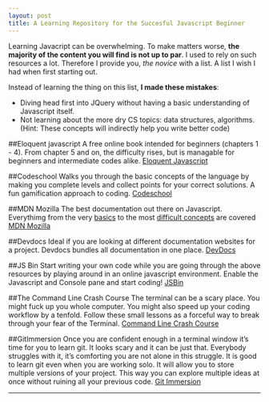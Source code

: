 ```yaml
---
layout: post
title: A Learning Repository for the Succesful Javascript Beginner
---
```


Learning Javacript can be overwhelming. To make matters worse, **the majority of the content you will find is not up to par**. I used to rely on such resources a lot. Therefore I provide you, *the novice* with a list. A list I wish I had when first starting out.

Instead of learning the thing on this list, **I made these mistakes**:
  + Diving head first into JQuery without having a basic understanding of Javascript itself.
  + Not learning about the more dry CS topics: data structures, algorithms. (Hint: These concepts will indirectly        help you write better code)

##Eloquent javascript
A free online book intended for beginners (chapters 1 - 4). From chapter 5 and on, the difficulty rises, but is managable for beginners and intermediate codes alike. 
[Eloquent Javascript](http://eloquentjavascript.net/)

##Codeschool 
Walks you through the basic concepts of the language by making you complete levels and collect points for your correct solutions. A fun gamification approach to coding. 
[Codeschool](https://www.codecademy.com/)

##MDN Mozilla 
The best documentation out there on Javascript. Everythimg from the very [basics](https://developer.mozilla.org/en-US/docs/Web/JavaScript/Guide/Grammar_and_Types) to the most [difficult concepts](https://developer.mozilla.org/en-US/docs/Web/JavaScript/Reference/Operators/this) are covered
[MDN Mozilla](https://developer.mozilla.org/en-US/docs/Web/JavaScript)

##Devdocs 
Ideal if you are looking at different documentation websites for a project. Devdocs bundles all documentation in one place. 
[DevDocs](http://devdocs.io/)

##JS Bin
Start writing your own code while you are going through the above resources by playing around in an online javascript environment. Enable the Javascript and Console pane and start coding! 
[JSBin](http://jsbin.com/?js,console)

##The Command Line Crash Course
The terminal can be a scary place. You might fuck up you whole computer. You might also speed up your coding workflow by a tenfold. Follow these small lessons as a forceful way to break through your fear of the Terminal. 
[Command Line Crash Course](http://cli.learncodethehardway.org/book/)

##GitImmersion
Once you are confident enough in a terminal window it’s time for you to learn git. It looks scary and it can be just that. Everybody struggles with it, it’s comforting you are not alone in this struggle. It is good to learn git even when you are working solo. It will allow you to store multiple versions of your project. This way you can explore multiple ideas at once without ruining all your previous code. 
[Git Immersion](http://gitimmersion.com/lab_01.html)


-----

